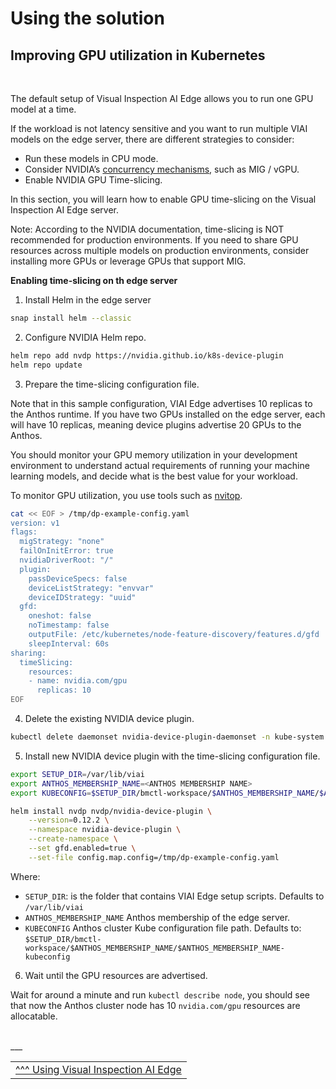 # Using the solution

## Improving GPU utilization in Kubernetes

<br>

The default setup of Visual Inspection AI Edge allows you to run one GPU model at a time.

If the workload is not latency sensitive and you want to run multiple VIAI models on the edge server, there are different strategies to consider:
* Run these models in CPU mode.
* Consider NVIDIA’s [concurrency mechanisms](https://developer.nvidia.com/blog/improving-gpu-utilization-in-kubernetes/), such as MIG / vGPU.
* Enable NVIDIA GPU Time-slicing.

In this section, you will learn how to enable GPU time-slicing on the Visual Inspection AI Edge server.

Note: According to the NVIDIA documentation, time-slicing is NOT recommended for production environments. If you need to share GPU resources across multiple models on production environments, consider installing more GPUs or leverage GPUs that support MIG.

__Enabling time-slicing on th edge server__

1. Install Helm in the edge server

```bash
snap install helm --classic
```

2. Configure NVIDIA Helm repo.

```bash
helm repo add nvdp https://nvidia.github.io/k8s-device-plugin
helm repo update
```

3. Prepare the time-slicing configuration file.

Note that in this sample configuration, VIAI Edge advertises 10 replicas to the Anthos runtime. If you have two GPUs installed on the edge server, each will have 10 replicas, meaning device plugins advertise 20 GPUs to the Anthos.

You should monitor your GPU memory utilization in your development environment to
understand actual requirements of running your machine learning models, and decide what is the best value for your workload. 

To monitor GPU utilization, you use tools such as [nvitop](https://github.com/XuehaiPan/nvitop).

```bash
cat << EOF > /tmp/dp-example-config.yaml
version: v1
flags:
  migStrategy: "none"
  failOnInitError: true
  nvidiaDriverRoot: "/"
  plugin:
    passDeviceSpecs: false
    deviceListStrategy: "envvar"
    deviceIDStrategy: "uuid"
  gfd:
    oneshot: false
    noTimestamp: false
    outputFile: /etc/kubernetes/node-feature-discovery/features.d/gfd
    sleepInterval: 60s
sharing:
  timeSlicing:
    resources:
    - name: nvidia.com/gpu
      replicas: 10
EOF
```

4. Delete the existing NVIDIA device plugin.

```bash
kubectl delete daemonset nvidia-device-plugin-daemonset -n kube-system
```

5. Install new NVIDIA device plugin with the time-slicing configuration file.

```bash
export SETUP_DIR=/var/lib/viai
export ANTHOS_MEMBERSHIP_NAME=<ANTHOS MEMBERSHIP NAME>
export KUBECONFIG=$SETUP_DIR/bmctl-workspace/$ANTHOS_MEMBERSHIP_NAME/$ANTHOS_MEMBERSHIP_NAME-kubeconfig

helm install nvdp nvdp/nvidia-device-plugin \
    --version=0.12.2 \
    --namespace nvidia-device-plugin \
    --create-namespace \
    --set gfd.enabled=true \
    --set-file config.map.config=/tmp/dp-example-config.yaml
```

Where:
* `SETUP_DIR`: is the folder that contains VIAI Edge setup scripts. Defaults to `/var/lib/viai`
* `ANTHOS_MEMBERSHIP_NAME` Anthos membership of the edge server.
* `KUBECONFIG` Anthos cluster Kube configuration file path. Defaults to: `$SETUP_DIR/bmctl-workspace/$ANTHOS_MEMBERSHIP_NAME/$ANTHOS_MEMBERSHIP_NAME-kubeconfig`

6. Wait until the GPU resources are advertised.

Wait for around a minute and run `kubectl describe node`, you should see that now the Anthos cluster node has 10 `nvidia.com/gpu` resources are allocatable.


<br>
___

<table width="100%">
<tr><td><a href="./useviai.md">^^^ Using Visual Inspection AI Edge</td></tr>
</table>
